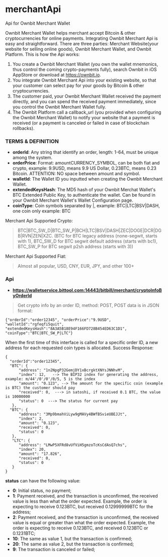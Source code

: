 # merchantApi
Api for Ownbit Merchant Wallet

Ownbit Merchant Wallet helps merchant accept Bitcoin & other cryptocurrencies for online payments. Integrating Ownbit Merchant Api is easy and straightforward. There are three parties: Merchant Website(your website for selling online goods), Ownbit Merchant Wallet, and Ownbit Platform. This is how the Api works:

1. You create a Ownbit Merchant Wallet (you own the wallet mnemonics, thus control the coming crypto-payments fully), search Ownbit in iOS AppStore or download at https://ownbit.io.
2. You integrate Ownbit Merchant Api into your existing website, so that your customer can select pay for your goods by Bitcoin & other cryptocurrencies.
3. The customer paid, your Ownbit Merchant Wallet received the payment directly, and you can spend the received payment immediately, since you control the Ownbit Merchant Wallet fully.
4. The Ownbit Platform call a callback_url (you provided when configuring the Ownbit Merchant Wallet) to notify your website that a payment is received (or a payment is canceled or failed in case of blockchain rollbacks).

### TERMS & DEFINITION

- **orderId**: Any string that identify an order, length: 1-64, must be unique among the system.
- **orderPrice**: Format: amountCURRENCY_SYMBOL, can be both fiat and crypto, example: 9.9USD, means 9.9 US Dollar, 0.23BTC, means 0.23 Bitcoin. ATTENTION: NO space between amount and symbol.
- **walletId**: The Wallet ID you inputted when creating the Ownbit Merchant Wallet.
- **extendedKeysHash**: The MD5 hash of your Ownbit Merchat Wallet's BTC Extended Public Key, to authenticate the wallet. Can be found in your Ownbit Merchant Wallet's Wallet Configuration page.
- **coinType**: Coin symbols separated by |, example: BTC|LTC|BSV|DASH, one coin only example: BTC

Merchant Api Supported Crypto: 
> BTC|BTC_SW_D|BTC_SW_P|BCH|LTC|BSV|DASH|ZEC|DOGE|DCR|DGB|RVN|ZEN|XZC. (BTC for BTC legacy address (none-segwit, starts with 1), BTC_SW_D for BTC segwit default address (starts with bc1), BTC_SW_P for BTC segwit p2sh address (starts with 3))

Merchant Api Supported Fiat: 
> Almost all popular, USD, CNY, EUR, JPY, and other 100+

### Api

- **https://walletservice.bittool.com:14443/bitbill/merchant/cryptoInfoByOrderId** 
> Get crypto info by an order ID, method: POST, POST data is in JSON format:

```
{"orderId":"order12345", "orderPrice":"9.9USD", "walletId":"rgfeqfi5quit", "extendedKeysHash":"8A3A5B18E94F166FD728B454ED63C1D1", "coinType":"BTC|BTC_SW_P|LTC"}
```

When the first time of this interface is called for a specific order ID, a new address for each requested coin types is allocated. Success Response:

```
{
  "orderId":"order12345", 
  "BTC": {
      "address": "1n2NpgP32GemjDY1xBcrgktXNYsJNNhvM",
      "index": 12,   --> The BIP32 index for generating the address, example: m/44'/0'/0'/0/5, 5 is the index
      "amount": "0.123", --> The amount for the specific coin (example is BTC) the customer should pay
      "received": 0,  ---> in satoshi, if received 0.1 BTC, the value is 10000000
      "status": 0  ---> The status for current pay
   },
  "BTC": {
      "address": "3Mp9bmahViLyw9gMAVy4BWfBSvieUBEJJt",
      "index": 2,
      "amount": "0.123",
      "received": 0,
      "status": 0 
   },
   "LTC": {
      "address": "LMwP5XFRd8vUfViH5gmzoTcKsCdAsQ7chs",
      "index": 20,
      "amount": "17.826",
      "received": 0,
      "status": 0 
   }
}
```

**status** can have the following value:
- **0**: Initial status, no payment;
- **1**: Payment received, and the transaction is unconfirmed, the received value is less than what the order expected. Example, the order is expecting to receive 0.123BTC, but received 0.12999999BTC for the address;
- **2**: Payment received, and the transaction is unconfirmed, the received value is equal or greater than what the order expected. Example, the order is expecting to receive 0.123BTC, and received 0.123BTC or 0.1231BTC;
- **10**: The same as value 1, but the transaction is confirmed;
- **20**: The same as value 2, but the transaction is confirmed;
- **9**: The transaction is canceled or failed;







